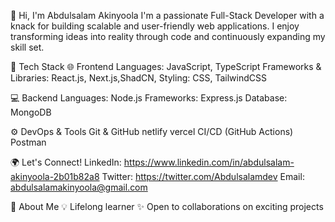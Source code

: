 👋 Hi, I'm Abdulsalam Akinyoola
I'm a passionate Full-Stack Developer with a knack for building scalable and user-friendly web applications. I enjoy transforming ideas into reality through code and continuously expanding my skill set.

🔧 Tech Stack
🌐 Frontend
Languages: JavaScript, TypeScript
Frameworks & Libraries: React.js, Next.js,ShadCN,
Styling: CSS, TailwindCSS

💻 Backend
Languages: Node.js
Frameworks: Express.js
Database: MongoDB

⚙️ DevOps & Tools
Git & GitHub
netlify
vercel
CI/CD (GitHub Actions)
Postman

🌍 Let's Connect!
LinkedIn: https://www.linkedin.com/in/abdulsalam-akinyoola-2b01b82a8
Twitter: https://twitter.com/Abdulsalamdev
Email: abdulsalamakinyoola@gmail.com

🌟 About Me
💡 Lifelong learner
✨ Open to collaborations on exciting projects

